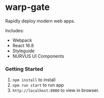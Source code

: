 # warp-gate
Rapidly deploy modern web apps.

Includes:
- Webpack
- React 16.8
- Styleguide
- NURVUS UI Components

### Getting Started
1. `npm install` to install
2. `npm run start` to run app
3. `http://localhost:8080` to view in browser.
